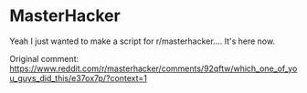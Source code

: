 # MasterHacker

Yeah I just wanted to make a script for r/masterhacker.... It's here now.

Original comment: https://www.reddit.com/r/masterhacker/comments/92qftw/which_one_of_you_guys_did_this/e37ox7p/?context=1
